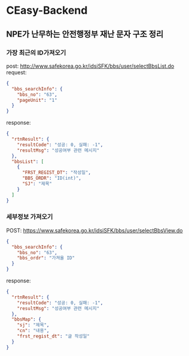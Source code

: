 # CEasy-Backend

## NPE가 난무하는 안전행정부 재난 문자 구조 정리

### 가장 최근의 ID가져오기

post: http://www.safekorea.go.kr/idsiSFK/bbs/user/selectBbsList.do
request:

```json
{
  "bbs_searchInfo": {
    "bbs_no": "63",
    "pageUnit": "1"
  }
}
```

response:

```json
{
  "rtnResult": {
    "resultCode": "성공: 0, 실패: -1",
    "resultMsg": "성공여부 관련 메시지"
  },
  "bbsList": [
    {
      "FRST_REGIST_DT": "작성일",
      "BBS_ORDR": "ID(int)",
      "SJ": "제목"
    }
  ]
}
```

### 세부정보 가져오기

POST: https://www.safekorea.go.kr/idsiSFK/bbs/user/selectBbsView.do

```json
{
  "bbs_searchInfo": {
    "bbs_no": "63",
    "bbs_ordr": "가져올 ID"
  }
}
```

response:

```json
{
  "rtnResult": {
    "resultCode": "성공: 0, 실패: -1",
    "resultMsg": "성공여부 관련 메시지"
  },
  "bbsMap": {
    "sj": "제목",
    "cn": "내용",
    "frst_regist_dt": "글 작성일"
  }
}
```
